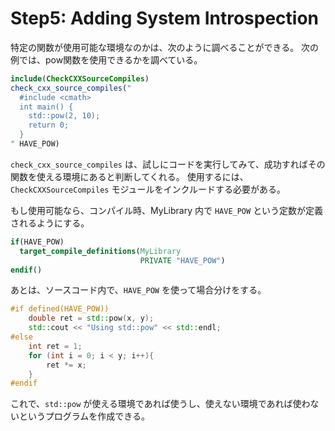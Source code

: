 # Step5: Adding System Introspection

特定の関数が使用可能な環境なのかは、次のように調べることができる。
次の例では、pow関数を使用できるかを調べている。

```cmake
include(CheckCXXSourceCompiles)
check_cxx_source_compiles("
  #include <cmath>
  int main() {
    std::pow(2, 10);
    return 0;
  }
" HAVE_POW)
```

`check_cxx_source_compiles` は、試しにコードを実行してみて、成功すればその関数を使える環境にあると判断してくれる。
使用するには、`CheckCXXSourceCompiles` モジュールをインクルードする必要がある。

もし使用可能なら、コンパイル時、MyLibrary 内で `HAVE_POW` という定数が定義されるようにする。

```cmake
if(HAVE_POW)
  target_compile_definitions(MyLibrary
                             PRIVATE "HAVE_POW")
endif()
```

あとは、ソースコード内で、`HAVE_POW` を使って場合分けをする。

```cpp
#if defined(HAVE_POW))
    double ret = std::pow(x, y);
    std::cout << "Using std::pow" << std::endl;
#else
    int ret = 1;
    for (int i = 0; i < y; i++){
        ret *= x;
    }
#endif
```

これで、`std::pow` が使える環境であれば使うし、使えない環境であれば使わないというプログラムを作成できる。
